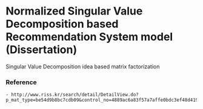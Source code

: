 # Normalized Singular Value Decomposition based Recommendation System model (Dissertation)

Singular Value Decomposition idea based matrix factorization

### Reference
    - http://www.riss.kr/search/detail/DetailView.do?p_mat_type=be54d9b8bc7cdb09&control_no=4889ac6a83f57a7affe0bdc3ef48d419&keyword=
 
 
